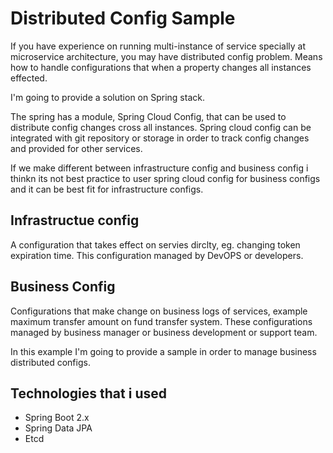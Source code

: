 # Distributed Config Sample

If you have experience on running multi-instance of service specially at microservice architecture, you may have distributed config problem. Means how to handle configurations that when a property changes all instances effected.

I'm going to provide a solution on Spring stack.

The spring has a module, Spring Cloud Config, that can be used to distribute config changes cross all instances. Spring cloud config can be integrated with git repository or storage in order to track config changes and provided for other services.

If we make different between infrastructure config and business config i thinkn its not best practice to user spring cloud config for business configs and it can be best fit for infrastructure configs.

## Infrastructue config
A configuration that takes effect on servies dirclty, eg. changing token expiration time. This configuration managed by DevOPS or developers.

## Business Config
Configurations that make change on business logs of services, example maximum transfer amount on fund transfer system. These configurations managed by business manager or business development or support team.

In this example I'm going to provide a sample in order to manage business distributed configs.

## Technologies that i used
- Spring Boot 2.x
- Spring Data JPA
- Etcd
